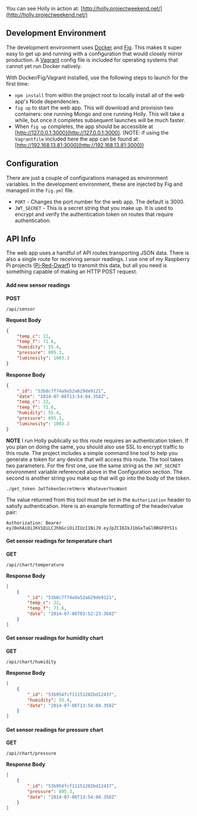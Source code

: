 You can see Holly in action at: [http://holly.projectweekend.net/](http://holly.projectweekend.net/)


## Development Environment

The development environment uses [Docker](http://www.docker.com/) and [Fig](http://orchardup.github.io/fig/). This makes it super easy to get up and running with a configuration that would closely mirror production. A [Vagrant](http://www.vagrantup.com/) config file is included for operating systems that cannot yet run Docker natively.

With Docker/Fig/Vagrant installed, use the following steps to launch for the first time:

* `npm install` from within the project root to locally install all of the web app's Node dependencies.
* `fig up` to start the web app. This will download and provision two containers: one running Mongo and one running Holly. This will take a while, but once it completes subsequent launches will be much faster.
* When `fig up` completes, the app should be accessible at [http://127.0.0.1:3000](http://127.0.0.1:3000). (NOTE: if using the `Vagrantfile` included here the app can be found at: [http://192.168.13.81:3000](http://192.168.13.81:3000))


## Configuration

There are just a couple of configurations managed as environment variables. In the development environment, these are injected by Fig and managed in the `fig.yml` file.

* `PORT` - Changes the port number for the web app. The default is 3000.
* `JWT_SECRET` - This is a secret string that you make up. It is used to encrypt and verify the authentication token on routes that require authentication.

## API Info

The web app uses a handful of API routes transporting JSON data. There is also a single route for receiving sensor readings. I use one of my Raspberry Pi projects ([Pi-Red-Dwarf](https://github.com/projectweekend/Pi-Red-Dwarf)) to transmit this data, but all you need is something capable of making an HTTP POST request.

#### Add new sensor readings

**POST**
```
/api/sensor
```

**Request Body**
~~~json
{
    "temp_c": 22,
    "temp_f": 71.6,
    "humidity": 55.4,
    "pressure": 895.3,
    "luminosity": 1003.3
}
~~~

**Response Body**
~~~json
{
    "_id": "53b8c7f74a9a52a629de9121",
    "date": "2014-07-06T13:54:04.358Z",
    "temp_c": 22,
    "temp_f": 71.6,
    "humidity": 55.4,
    "pressure": 895.3,
    "luminosity": 1003.3
}
~~~

**NOTE**
I run Holly publically so this route requires an authentication token. If you plan on doing the same, you should also use SSL to encrypt traffic to this route. The project includes a simple command line tool to help you generate a token for any device that will access this route. The tool takes two parameters. For the first one, use the same string as the `JWT_SECRET` environment variable referenced above in the Configuration section. The second is another string you make up that will go into the body of the token.

```
./get_token JwtTokenSecretHere WhateverYouWant
```

The value returned from this tool must be set in the `Authorization` header to satisfy authentication. Here is an example formatting of the header/value pair:

```
Authorization: Bearer eyJ0eXAiOiJKV1QiLCJhbGciOiJIUzI1NiJ9.eyJpZCI6IkJ1bGxTaGl0RGF0YSIs
```

#### Get sensor readings for temperature chart

**GET**
```
/api/chart/temperature
```

**Response Body**
```json
[
    {
        "_id": "53b8c7f74a9a52a629de9121",
        "temp_c": 22,
        "temp_f": 71.6,
        "date": "2014-07-06T03:52:23.368Z"
    }
]
```

#### Get sensor readings for humidity chart

**GET**
```
/api/chart/humidity
```

**Response Body**
```json
[
    {
        "_id": "53b954fcf11151202bd12437",
        "humidity": 55.4,
        "date": "2014-07-06T13:54:04.358Z"
    }
]
```

#### Get sensor readings for pressure chart

**GET**
```
/api/chart/pressure
```

**Response Body**
```json
[
    {
        "_id": "53b954fcf11151202bd12437",
        "pressure": 895.3,
        "date": "2014-07-06T13:54:04.358Z"
    }
]
```
